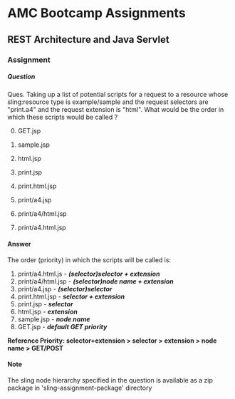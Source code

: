 # AMC Bootcamp Assignments
## REST Architecture and Java Servlet
### Assignment


##### Question

	
Ques. Taking up a list of potential scripts for a request to a resource whose sling:resource type is example/sample and the request selectors are "print.a4" and the request extension is "html". What would be the order in which these scripts would be called ?

0. GET.jsp

1. sample.jsp

2. html.jsp

3. print.jsp

4. print.html.jsp

5. print/a4.jsp

6. print/a4/html.jsp 

7. print/a4.html.jsp


#### Answer

The order (priority) in which the scripts will be called is:

1. print/a4.html.js	- ***(selector)selector + extension***
2. print/a4/html.jsp - ***(selector)node name + extension***
3. print/a4.jsp - ***(selector)selector***
4. print.html.jsp - ***selector + extension***
5. print.jsp - ***selector***
6. html.jsp - ***extension***
7. sample.jsp - ***node name***
8. GET.jsp - ***default GET priority***


**Reference Priority: selector+extension > selector > extension > node name > GET/POST**



#### Note
The sling node hierarchy specified in the question is available as a zip package in 'sling-assignment-package' directory
